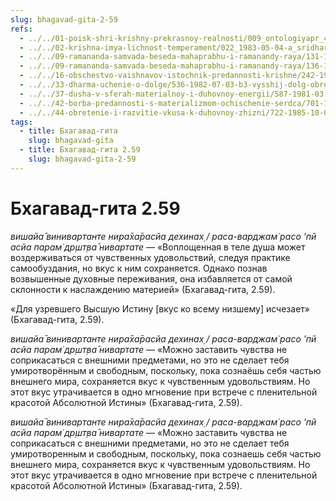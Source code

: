 ```yaml
---
slug: bhagavad-gita-2-59
refs:
  - ../../01-poisk-shri-krishny-prekrasnoy-realnosti/009_ontologiyapr_4-2_sridharmj_iskrennost-luchshiy_drug_v_poiske_shri_krishny.md
  - ../../02-krishna-imya-lichnost-temperament/022_1983-05-04-a_sridharmj_rabstvo_u_absoluta-vysochayshaya_svoboda.md
  - ../../09-ramananda-samvada-beseda-mahaprabhu-i-ramanandy-raya/131-1982-01-12-c2-ramananda-samvada-klyuch-k-ponimaniyu-ucheniya-shridhara-maharadzha.md
  - ../../09-ramananda-samvada-beseda-mahaprabhu-i-ramanandy-raya/136-1982-01-11-a1-obyasnenie-poemy-ramanandy-raya-i-pesni-mahaprabhu-pered-dzhagannathom.md
  - ../../16-obschestvo-vaishnavov-istochnik-predannosti-krishne/242-1984-01-15-b2-mgnovenie-obshheniya-s-vajshnavom-daruet-vse-sovershenstvo.md
  - ../../33-dharma-uchenie-o-dolge/536-1982-07-03-b3-vysshij-dolg-obresti-svyaz-s-potokom-predannosti-gospodu-shrimad-bhagavatam-1-2-6.md
  - ../../37-dusha-v-sferah-materialnoy-i-duhovnoy-energii/587-1981-03-08-a-b3-pobeda-nad-vozhdeleniem-soglasno-ucheniyu-gity.md
  - ../../42-borba-predannosti-s-materializmom-ochischenie-serdca/701-1982-05-04-a1-soznanie-krishny-bogatstvo-serdtsa-shrimad-bhagavatam-11-20-30.md
  - ../../44-obretenie-i-razvitie-vkusa-k-duhovnoy-zhizni/722-1985-10-05-a3-kachestvo-protiv-kolichestva-o-ponyatii-vysshij-vkus.md
tags:
  - title: Бхагавад-гита
    slug: bhagavad-gita
  - title: Бхагавад-гита 2.59
    slug: bhagavad-gita-2-59
---
```


# Бхагавад-гита 2.59

*вишайа̄ винивартанте нира̄ха̄расйа дехинах̣ / раса-варджам̇ расо ’пй асйа парам̇ др̣шт̣ва̄ нивартате* — «Воплощенная в теле душа может воздерживаться от чувственных удовольствий, следуя практике самообуздания, но вкус к ним сохраняется. Однако познав возвышенные духовные переживания, она избавляется от самой склонности к наслаждению материей» (Бхагавад-гита, 2.59).

«Для узревшего Высшую Истину [вкус ко всему низшему] исчезает» (Бхагавад-гита, 2.59).

*вишайа̄ винивартанте нира̄ха̄расйа дехинах̣ / раса-варджам̇ расо ’пй асйа парам̇ др̣шт̣ва̄ нивартате* — «Можно заставить чувства не соприкасаться с внешними предметами, но это не сделает тебя умиротворённым и свободным, поскольку, пока сознаёшь себя частью внешнего мира, сохраняется вкус к чувственным удовольствиям. Но этот вкус утрачивается в одно мгновение при встрече с пленительной красотой Абсолютной Истины» (Бхагавад-гита, 2.59).

*вишайа̄ винивартанте нира̄ха̄расйа дехинах̣ / раса-варджам̇ расо ’пй асйа парам̇ др̣шт̣ва̄ нивартате* — «Можно заставить чувства не соприкасаться с внешними предметами, но это не сделает тебя умиротворенным и свободным, поскольку, пока сознаешь себя частью внешнего мира, сохраняется вкус к чувственным удовольствиям. Но этот вкус утрачивается в одно мгновение при встрече с пленительной красотой Абсолютной Истины» (Бхагавад-гита, 2.59).

